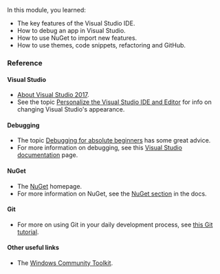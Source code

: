 In this module, you learned:

- The key features of the Visual Studio IDE.
- How to debug an app in Visual Studio.
- How to use NuGet to import new features.
- How to use themes, code snippets, refactoring and GitHub.

### Reference

#### Visual Studio

* [About Visual Studio 2017](https://docs.microsoft.com/visualstudio/ide/visual-studio-ide?view=vs-2017).
* See the topic [Personalize the Visual Studio IDE and Editor](https://docs.microsoft.com/visualstudio/ide/quickstart-personalize-the-ide?view=vs-2017) for info on changing Visual Studio's appearance.

#### Debugging

* The topic [Debugging for absolute beginners](https://docs.microsoft.com/visualstudio/debugger/debugging-absolute-beginners?view=vs-2017) has some great advice.
* For more information on debugging, see this [Visual Studio documentation](https://docs.microsoft.com/visualstudio/debugger/getting-started-with-the-debugger) page.

#### NuGet

* The [NuGet](https://www.nuget.org) homepage.
* For more information on NuGet, see the [NuGet section](https://docs.microsoft.com/nuget/what-is-nuget) in the docs.

#### Git

* For more on using Git in your daily development process, see [this Git tutorial](https://docs.microsoft.com/azure/devops/repos/git/gitworkflow?view=vsts).

#### Other useful links

* The [Windows Community Toolkit](https://docs.microsoft.com/windows/communitytoolkit/).